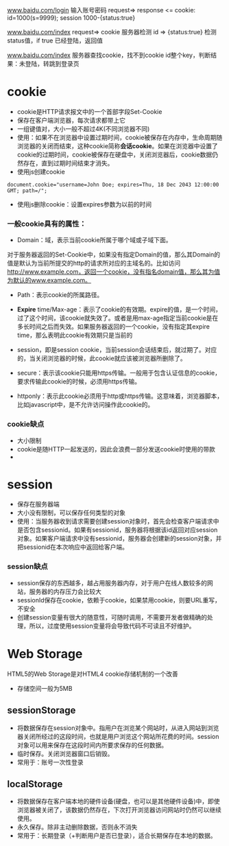
www.baidu.com/login 输入账号密码 request=>  response <= cookie: id=1000(s=9999);  session 1000-{status:true}

www.baidu.com/index request=> cookie 服务器检测 id => {status:true} 检测status值，if true 已经登陆，返回值

www.baidu.com/index 服务器查找cookie，找不到cookie id整个key，判断结果：未登陆，转跳到登录页

# cookie
- cookie是HTTP请求报文中的一个首部字段Set-Cookie
- 保存在客户端浏览器，每次请求都带上它
- 一组键值对，大小一般不超过4K(不同浏览器不同)
- 使用：如果不在浏览器中设置过期时间，cookie被保存在内存中，生命周期随浏览器的关闭而结束，这种cookie简称**会话cookie**。如果在浏览器中设置了cookie的过期时间，cookie被保存在硬盘中，关闭浏览器后，cookie数据仍然存在，直到过期时间结束才消失。
- 使用js创建cookie
```
document.cookie="username=John Doe; expires=Thu, 18 Dec 2043 12:00:00 GMT; path=/";
```
- 使用js删除cookie：设置expires参数为以前的时间

### 一般cookie具有的属性：
- Domain：域，表示当前cookie所属于哪个域或子域下面。

对于服务器返回的Set-Cookie中，如果没有指定Domain的值，那么其Domain的值是默认为当前所提交的http的请求所对应的主域名的。比如访问 http://www.example.com，返回一个cookie，没有指名domain值，那么其为值为默认的www.example.com。

- Path：表示cookie的所属路径。

- **Expire** time/Max-age：表示了cookie的有效期。expire的值，是一个时间，过了这个时间，该cookie就失效了。或者是用max-age指定当前cookie是在多长时间之后而失效。如果服务器返回的一个cookie，没有指定其expire time，那么表明此cookie有效期只是当前的

- session，即是session cookie，当前session会话结束后，就过期了。对应的，当关闭浏览器的时候，此cookie就应该被浏览器所删除了。 

- secure：表示该cookie只能用https传输。一般用于包含认证信息的cookie，要求传输此cookie的时候，必须用https传输。

- httponly：表示此cookie必须用于http或https传输。这意味着，浏览器脚本，比如javascript中，是不允许访问操作此cookie的。

### cookie缺点
- 大小限制
- cookie是随HTTP一起发送的，因此会浪费一部分发送cookie时使用的带款
- 

# session
- 保存在服务器端
- 大小没有限制，可以保存任何类型的对象
- 使用：当服务器收到请求需要创建session对象时，首先会检查客户端请求中是否包含sessionid。如果有sessionid，服务器将根据该id返回对应session对象。如果客户端请求中没有sessionid，服务器会创建新的session对象，并把sessionid在本次响应中返回给客户端。

### session缺点
- session保存的东西越多，越占用服务器内存，对于用户在线人数较多的网站，服务器的内存压力会比较大
- sessionId保存在cookie，依赖于cookie，如果禁用cookie，则要URL重写，不安全
- 创建session变量有很大的随意性，可随时调用，不需要开发者做精确的处理，所以，过度使用session变量将会导致代码不可读且不好维护。

# Web Storage
HTML5的Web Storage是对HTML4 cookie存储机制的一个改善
- 存储空间一般为5MB

## sessionStorage
- 将数据保存在session对象中。指用户在浏览某个网站时，从进入网站到浏览器关闭所经过的这段时间，也就是用户浏览这个网站所花费的时间。session对象可以用来保存在这段时间内所要求保存的任何数据。
- 临时保存。关闭浏览器窗口后销毁。
- 常用于：账号一次性登录

## localStorage
- 将数据保存在客户端本地的硬件设备(硬盘，也可以是其他硬件设备)中，即使浏览器被关闭了，该数据仍然存在，下次打开浏览器访问网站时仍然可以继续使用。
- 永久保存。除非主动删除数据，否则永不消失
- 常用于：长期登录（+判断用户是否已登录），适合长期保存在本地的数据。